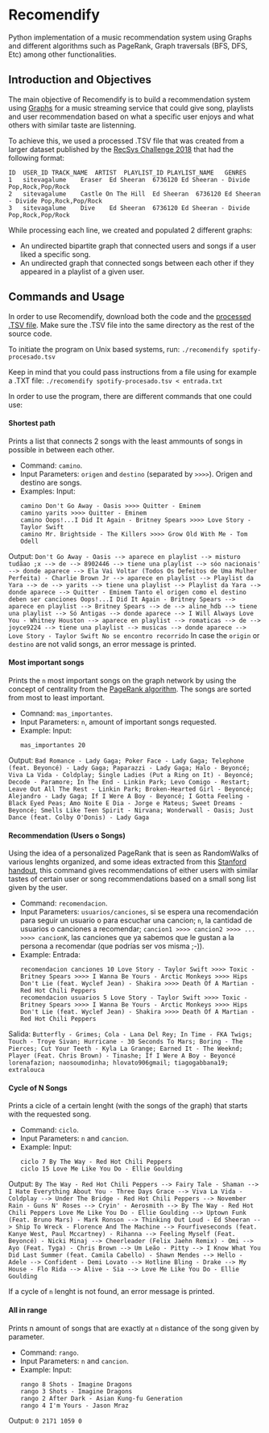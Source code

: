 # Recomendify
Python implementation of a music recommendation system using Graphs and different algorithms such as PageRank, Graph traversals (BFS, DFS, Etc) among other functionalities.



## Introduction and Objectives 
The main objective of Recomendify is to build a recommendation system using [Graphs](https://en.wikipedia.org/wiki/Graph_(abstract_data_type)#:~:text=A%20graph%20data%20structure%20consists,pairs%20for%20a%20directed%20graph.) for a music streaming service that could give song, playlists and user recommendation based on what a specific user enjoys and what others with similar taste are listenning. 

To achieve this, we used a processed .TSV file that was created from a larger dataset published by the [RecSys Challenge 2018](https://www.recsyschallenge.com/2018/) that had the following format:
```
ID	USER_ID	TRACK_NAME	ARTIST	PLAYLIST_ID	PLAYLIST_NAME	GENRES
1	sitevagalume	Eraser	Ed Sheeran	6736120	Ed Sheeran - Divide	Pop,Rock,Pop/Rock
2	sitevagalume	Castle On The Hill	Ed Sheeran	6736120	Ed Sheeran - Divide	Pop,Rock,Pop/Rock
3	sitevagalume	Dive	Ed Sheeran	6736120	Ed Sheeran - Divide	Pop,Rock,Pop/Rock
```

While processing each line, we created and populated 2 different graphs:
* An undirected bipartite graph that connected users and songs if a user liked a specific song.
* An undirected graph that connected songs between each other if they appeared in a playlist of a given user. 

## Commands and Usage
In order to use Recomendify, download both the code and the [processed .TSV file](https://drive.google.com/file/d/19piQbkrmO3GAt0ItekldWK4TbnMtAyGi/view?usp=sharing). Make sure the .TSV file into the same directory as the rest of the source code. 

To initiate the program on Unix based systems, run:
```./recomendify spotify-procesado.tsv```

Keep in mind that you could pass instructions from a file using for example a .TXT file:
```./recomendify spotify-procesado.tsv < entrada.txt```

In order to use the program, there are different commands that one could use:
 
#### Shortest path
Prints a list that connects 2 songs with the least ammounts of songs in possible in between each other.

* Command: `camino`.
* Input Parameters: `origen` and `destino` (separated by `>>>>`). Origen and destino are songs. 
* Examples:
Input:
    ```
    camino Don't Go Away - Oasis >>>> Quitter - Eminem
    camino yarits >>>> Quitter - Eminem
    camino Oops!...I Did It Again - Britney Spears >>>> Love Story - Taylor Swift
    camino Mr. Brightside - The Killers >>>> Grow Old With Me - Tom Odell
    ```
Output:
    ```
    Don't Go Away - Oasis --> aparece en playlist --> misturo tudãao ;x --> de --> 8902446 --> tiene una playlist --> sóo nacionais' --> donde aparece --> Ela Vai Voltar (Todos Os Defeitos de Uma Mulher Perfeita) - Charlie Brown Jr --> aparece en playlist --> Playlist da Yara --> de --> yarits --> tiene una playlist --> Playlist da Yara --> donde aparece --> Quitter - Eminem
    Tanto el origen como el destino deben ser canciones
    Oops!...I Did It Again - Britney Spears --> aparece en playlist --> Britney Spears --> de --> aline_hdb --> tiene una playlist --> Só Antigas --> donde aparece --> I Will Always Love You - Whitney Houston --> aparece en playlist --> romaticas --> de --> joyce9224 --> tiene una playlist --> musicas --> donde aparece --> Love Story - Taylor Swift
    No se encontro recorrido
    ```
In case the `origin` or `destino` are not valid songs, an error message is printed.

#### Most important songs
Prints the `n` most important songs on the graph network by using the concept of centrality from the [PageRank algorithm](https://es.wikipedia.org/wiki/PageRank). The songs are sorted from most to least important.

* Comnand: `mas_importantes`.
* Input Parameters: `n`, amount of important songs requested.
* Example:
Input:
    ```
    mas_importantes 20
    ```
Output:
    ```
    Bad Romance - Lady Gaga; Poker Face - Lady Gaga; Telephone (feat. Beyoncé) - Lady Gaga; Paparazzi - Lady Gaga; Halo - Beyoncé; Viva La Vida - Coldplay; Single Ladies (Put a Ring on It) - Beyoncé; Decode - Paramore; In The End - Linkin Park; Levo Comigo - Restart; Leave Out All The Rest - Linkin Park; Broken-Hearted Girl - Beyoncé; Alejandro - Lady Gaga; If I Were A Boy - Beyoncé; I Gotta Feeling - Black Eyed Peas; Amo Noite E Dia - Jorge e Mateus; Sweet Dreams - Beyoncé; Smells Like Teen Spirit - Nirvana; Wonderwall - Oasis; Just Dance (feat. Colby O'Donis) - Lady Gaga
    ```

#### Recommendation (Users o Songs)

Using the idea of a personalized PageRank that is seen as RandomWalks of various lenghts organized, and some ideas extracted from this [Stanford handout](https://web.archive.org/web/20201111231436/http://web.stanford.edu/class/msande233/handouts/lecture8.pdf), this command gives recommendations of either users with similar tastes of certain user or song recommendations based on a small song list given by the user.

* Command: `recomendacion`.
* Input Parameters: `usuarios/canciones`, si se espera una recomendación para seguir un usuario o para escuchar una cancion; `n`, la cantidad de usuarios o canciones a recomendar; `cancion1 >>>> cancion2 >>>> ... >>>> cancionK`, las canciones que ya sabemos que le gustan a la persona a recomendar (que podrías ser vos misma ;-)).
* Example:
Entrada:
    ```
    recomendacion canciones 10 Love Story - Taylor Swift >>>> Toxic - Britney Spears >>>> I Wanna Be Yours - Arctic Monkeys >>>> Hips Don't Lie (feat. Wyclef Jean) - Shakira >>>> Death Of A Martian - Red Hot Chili Peppers
    recomendacion usuarios 5 Love Story - Taylor Swift >>>> Toxic - Britney Spears >>>> I Wanna Be Yours - Arctic Monkeys >>>> Hips Don't Lie (feat. Wyclef Jean) - Shakira >>>> Death Of A Martian - Red Hot Chili Peppers
    ```
Salida:
    ```
    Butterfly - Grimes; Cola - Lana Del Rey; In Time - FKA Twigs; Touch - Troye Sivan; Hurricane - 30 Seconds To Mars; Boring - The Pierces; Cut Your Teeth - Kyla La Grange; Earned It - The Weeknd; Player (Feat. Chris Brown) - Tinashe; If I Were A Boy - Beyoncé
    lorenafazion; naosoumodinha; hlovato906gmail; tiagogabbana19; extralouca
    ```

#### Cycle of N Songs
Prints a cicle of a certain lenght (with the songs of the graph) that starts with the requested song.

* Command: `ciclo`.
* Input Parameters: `n` and `cancion`.
* Example:
Input:
    ```
    ciclo 7 By The Way - Red Hot Chili Peppers
    ciclo 15 Love Me Like You Do - Ellie Goulding
    ```
Output:
    ```
    By The Way - Red Hot Chili Peppers --> Fairy Tale - Shaman --> I Hate Everything About You - Three Days Grace --> Viva La Vida - Coldplay --> Under The Bridge - Red Hot Chili Peppers --> November Rain - Guns N' Roses --> Cryin' - Aerosmith --> By The Way - Red Hot Chili Peppers
    Love Me Like You Do - Ellie Goulding --> Uptown Funk (Feat. Bruno Mars) - Mark Ronson --> Thinking Out Loud - Ed Sheeran --> Ship To Wreck - Florence And The Machine --> Fourfiveseconds (feat. Kanye West, Paul Mccartney) - Rihanna --> Feeling Myself (Feat. Beyoncé) - Nicki Minaj --> Cheerleader (Felix Jaehn Remix) - Omi --> Ayo (Feat. Tyga) - Chris Brown --> Um Leão - Pitty --> I Know What You Did Last Summer (feat. Camila Cabello) - Shawn Mendes --> Hello - Adele --> Confident - Demi Lovato --> Hotline Bling - Drake --> My House - Flo Rida --> Alive - Sia --> Love Me Like You Do - Ellie Goulding
    ```
    
If a cycle of `n` lenght is not found, an error message is printed.


#### All in range
Prints n amount of songs that are exactly at `n` distance of the song given by parameter.

* Command: `rango`.
* Input Parameters: `n` and `cancion`. 
* Example:
Input:
    ```
    rango 8 Shots - Imagine Dragons
    rango 3 Shots - Imagine Dragons
    rango 2 After Dark - Asian Kung-fu Generation
    rango 4 I'm Yours - Jason Mraz
    ```
Output:
    ```
    0
    2171
    1059
    0
    ```
